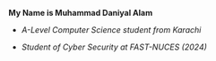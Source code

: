 **My Name is Muhammad Daniyal Alam**
- *A-Level Computer Science student from Karachi*
+ *Student of Cyber Security at FAST-NUCES (2024)*
